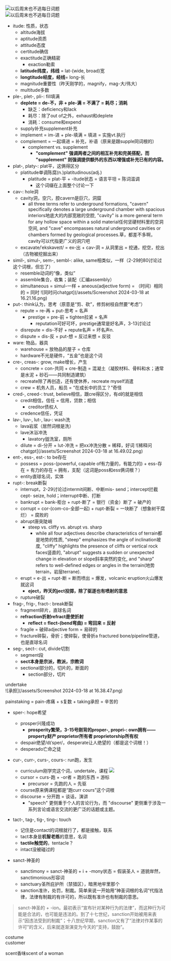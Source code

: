 ![以后周末也不逃每日词题](/assets/IMG_5322.PNG)  
![以后周末也不逃每日词题](/assets/IMG_5323.PNG)  
- itude: 性质，状态
    - altitude海拔
    - aptitude资质
    - attitude态度
    - certitude确信
    - exactitude正确精密
        - exaction勒索
    - **latitude纬度，纬线** = lat-(wide, broad)宽
    - **longtitude经度，经线**= long-长
    - magnitude重要性（昨天刚学的，magnify，mag-大/伟大）
    - multitude多数
- ple-, plet-, pli-: fill填满
    - **deplete = de-不，非 + ple-满 = 不满了 = 耗尽；消耗**
        - 缺乏：deficiency和lack
        - 耗尽：除了out of之外，exhaust和deplete
        - 消耗：consume和expend
    - supply补充supplement补充
    - implement = im-进 + ple-填满 = 填进 = 实施vt.执行
    - complement = 一起填进 = 补充，补语（原来是跟supple同词根的）
        - complement vs. supplement
            - **"complement" 强调两者之间的相互补充和完美搭配，而 "supplement" 则强调提供额外的东西以增强或补充已有的内容。**
- plat-, platy-: plat平，这俩得区分
    - platitude单调陈腐(n.)platitudinous(adj.)
        - platitude = plat-平 + -itude状态 = 语言平坦 = 陈词滥调
            - 这个词缀在上面整个讨论一下
- cav-: hole洞
    - cavity洞，空穴，腔cavern是巨穴，洞窟
        - all three terms refer to underground formations, "cavern" specifically denotes a large underground chamber with spacious interiors地底大的内部宽敞的空腔, "cavity" is a more general term for any hollow space within a solid material任何坚硬材料里的空洞空间, and "cave" encompasses natural underground cavities or chambers formed by geological processes.草，都差不多啊，cavity可以代指更广义的洞穴吧
    - excavate/ˈekskəveɪt/ = ex-出 + cav-洞 = 从洞里出 = 挖通，挖空，挖出（古物被挖掘出来）
- simil-, simul-, sem-, sembl-: alike, same相类似，一样（2-29的80讨论过这个词根，但忘了）
    - resemble动词的“像，类似”
    - assemble集合，收集；装配（汇编assembly）
    - simultaneous = simul-一样 + aneous(adjective form) = （时间）相同的 = 同时
    ![同时问chatgpt](/assets/Screenshot 2024-03-18 at 16.21.16.png)
- put-: think认为，思考（原意是“剪、砍”，修剪树枝自然要“考虑”）
    - repute = re-再 + put-思考 = 名声
        - prestige = pre-前 + tighten拉紧 = 名声
            - reputation可好可坏，prestige通常是好名声，3-13讨论过
    - disrepute = dis-不好 + repute名声 = 坏名声n.
    - dispute = dis-反 + put-想 = 反过来想 = 反驳
- ware: 物品，器具
    - warehouse = 放物品的屋子 = 仓库
    - hardware不光是硬件，“五金”也是这个词
- cre-, creas-: grow, make增长，产生
    - concrete = con-共同 + cre-制造 = 混凝土（凝胶材料、骨料和水；通常是水泥 + 砂石——共同制造建筑）
    - recreate除了再创造，还有使休养，recreate myself消遣
    - crew = 机务人员，船员 = “在成长中的员工？”奇怪
- cred-, creed-: trust, believe相信，跟cre得区分，有d的就是相信
    - credit相信，信任 = 信用，贷款；相信
        - creditor债权人
    - credence信任，凭证
- lav-, luv-, lut-, lau-: wash洗
    - lava岩浆（居然词根是洗）
    - lave沐浴冲洗
        - lavatory盥洗室，厕所
    - dilute = di-分开 + lut-冲洗 = 把xx冲洗分散 = 稀释，好词
    ![稀释问chatgpt](/assets/Screenshot 2024-03-18 at 16.49.02.png)
- ent-, ess-, est-: to be存在
    - possess = poss-(powerful, capable of有力量的，有能力的) + ess-存在 = 有力的存在 = 拥有，支配（这词是poss和ess俩词根？）
    - entity直球名词，实体
- rupt-: break断裂
    - interrupt，2-29讨论过intermit间断、中断mis- send；intercept拦截cept- seize, hold；interrupt中断、打断
    - bankrupt = bank-柜台 + rupt-断了 = 银行（资金）断了 = 破产的
    - corrupt = cor-(com-co-全部一起) + rupt-断裂 = 一块断了（想象树干腐烂） = 腐败的
    - abrupt唐突陡峭
        - steep vs. cliffy vs. abrupt vs. sharp
            - while all four adjectives describe characteristics of terrain都是地势的性质, "steep" emphasizes the angle of inclination坡度, "cliffy" highlights the presence of cliffs or vertical rock faces竖直的, "abrupt" suggests a sudden or unexpected change in elevation or slope斜率突然的变化, and "sharp" refers to well-defined edges or angles in the terrain(地势terrain，岩层terrane).
    - erupt = e-出 + rupt-断 = 断而喷出 = 爆发，volcanic eruption火山爆发就这词
        - **eject，昨天的ject投掷，除了驱逐也有喷射的意思**
    - rupture破裂
- frag-, frig-, fract-: break断裂
    - fragment碎片，直球名词
    - **refraction折射refract是使折射**
        - **reflect = flect-(bend弯曲) = 弯回来 = 反射**
    - fragile = 破碎adjective form = 易碎的
    - fracture碎裂，骨折；使碎裂，使骨折a fractured bone/pipeline管道，也是直球名词
- seg-, sect-: cut, divide切割
    - segment段
    - **sect本身是宗派，教派，宗教词**
    - sectional部分的，切片的，断面的
        - section部分，切片

undertake  
![承担](/assets/Screenshot 2024-03-18 at 16.38.47.png)

painstaking = pain-疼痛 + s复数 + taking承担 = 辛苦的

- sper-: hope希望
    - prosper兴隆成功
        - **prosperity繁荣，3-15号刚背的proper-, propri-: own拥有——property财产 proprietor所有者 proprietorship所有权**
    - despair绝望/dɪˈsper/，desperate让人绝望的（都是这个词根！）
    - desperado亡命之徒
- cur-, curr-, curs-, cours-: run跑，发生
    - curriculum刚学完这个词，undertale，课程
    ![](/assets/IMG_5366.JPG)
    - cursor = curs-跑 + -or者 = 跑的东西 = 游标
        - precursor = 先跑的人 = 先驱
    - course原来俩课程都是“跑curr cours”这个词根
    - discourse = 分开跑 = 谈话，演讲
        - "speech" 更侧重于个人的言论行为，而 "discourse" 更侧重于涉及一系列言论或语言交流的更广泛的话题或主题。
- tact-, tag-, tig-, ting-: touch
    - 记住是contact的词根就行了，都是接触，联系
    - tact本身是**机智老练**的意思，名词
    - **tactile触觉的**，tentacle？
    - intact没被碰过的

- sanct-神圣的
    - sanctimony = sanct-神圣的 + i + -mony状态 = 假装圣人 = 道貌岸然，sanctimonious形容词  
    - sanctuary圣所庇护所（禁猎区），暗黑地牢里那个
    - sanction准许，处罚，制裁。简单来说一开始用“神圣词根的名词”代指法律，法律有制裁的有许可的，所以既有准许也有制裁的意思。
>sanct-神圣的 + -ion。最初表示“宣布针对某种行为的法律”，而这种行为可能是合法的，也可能是违法的。到了十七世纪，sanction开始被用来表示“因违法受到的制裁”；十八世纪早期，sanction又有了“法律对作某事的许可”的含义，后来就逐渐演变为今天的“支持，鼓励”。

costume  
customer

scent香味scent of a woman

